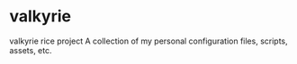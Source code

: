 # valkyrie
valkyrie rice project
A collection of my personal configuration files, scripts, assets, etc.

